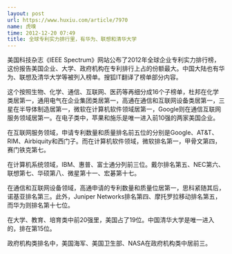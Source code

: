 ```yaml
---
layout: post
url: https://www.huxiu.com/article/7970
name: 虎嗅
time: 2012-12-20 07:49
title: 全球专利实力排行里，有华为、联想和清华大学
---
```

美国科技杂志《IEEE Spectrum》网站公布了2012年全球企业专利实力排行榜，这份报告美国企业、大学、政府机构在专利排行上占的份额最大。中国大陆也有华为、联想及清华大学等被列入榜单。搜狐IT翻译了榜单部分内容。

这个按照生物、化学、通信、互联网、医药等再细分成16个子榜单，杜邦在化学类居第一，通用电气在企业集团类居第一，高通在通信和互联网设备类居第一，三星在半导体制造居第一，微软在计算机软件领域居第一，Google则在通信互联网服务领域居第一。在电子类中，苹果和施乐是唯一进入前10强的两家美国企业。

在互联网服务领域，申请专利数量和质量排名前五位的分别是Google、AT&T、RIM、Airbiquity和西门子。而在计算机软件领域，微软排名第一，甲骨文第四，赛门铁克第七。

在计算机系统领域，IBM、惠普、富士通分列前三位。戴尔排名第五、NEC第六、联想第七、华硕第八、微星第十一、宏碁第十七。

在通信和互联网设备领域，高通申请的专利数量和质量位居第一，思科紧随其后，诺基亚排名第三。此外，Juniper Networks排名第四、摩托罗拉移动排名第五，而华为则排名第十七位。

在大学、教育、培育类中前20强里，美国占了19位。中国清华大学是唯一进入的，排在第15位。

政府机构类排名中，美国海军、美国卫生部、NASA在政府机构类中居前三。

